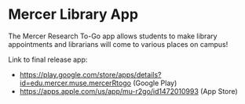 # Mercer Library App

The Mercer Research To-Go app allows students to make library appointments and librarians will come to various places on campus!

Link to final release app: 
- https://play.google.com/store/apps/details?id=edu.mercer.muse.mercerRtogo (Google Play)
- https://apps.apple.com/us/app/mu-r2go/id1472010993 (App Store)
